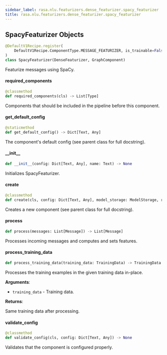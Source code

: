 ```yaml
---
sidebar_label: rasa.nlu.featurizers.dense_featurizer.spacy_featurizer
title: rasa.nlu.featurizers.dense_featurizer.spacy_featurizer
---
```

## SpacyFeaturizer Objects

```python
@DefaultV1Recipe.register(
    DefaultV1Recipe.ComponentType.MESSAGE_FEATURIZER, is_trainable=False
)
class SpacyFeaturizer(DenseFeaturizer, GraphComponent)
```

Featurize messages using SpaCy.

#### required\_components

```python
@classmethod
def required_components(cls) -> List[Type]
```

Components that should be included in the pipeline before this component.

#### get\_default\_config

```python
@staticmethod
def get_default_config() -> Dict[Text, Any]
```

The component&#x27;s default config (see parent class for full docstring).

#### \_\_init\_\_

```python
def __init__(config: Dict[Text, Any], name: Text) -> None
```

Initializes SpacyFeaturizer.

#### create

```python
@classmethod
def create(cls, config: Dict[Text, Any], model_storage: ModelStorage, resource: Resource, execution_context: ExecutionContext) -> GraphComponent
```

Creates a new component (see parent class for full docstring).

#### process

```python
def process(messages: List[Message]) -> List[Message]
```

Processes incoming messages and computes and sets features.

#### process\_training\_data

```python
def process_training_data(training_data: TrainingData) -> TrainingData
```

Processes the training examples in the given training data in-place.

**Arguments**:

- `training_data` - Training data.
  

**Returns**:

  Same training data after processing.

#### validate\_config

```python
@classmethod
def validate_config(cls, config: Dict[Text, Any]) -> None
```

Validates that the component is configured properly.

